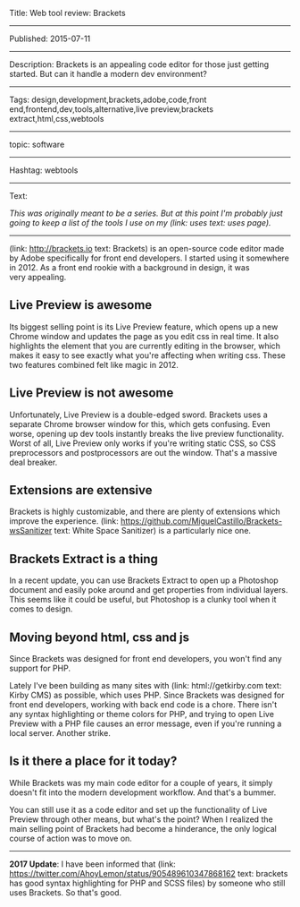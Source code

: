 Title: Web tool review: Brackets

----

Published: 2015-07-11

----

Description: Brackets is an appealing code editor for those just getting started. But can it handle a modern dev environment?

----

Tags: design,development,brackets,adobe,code,front end,frontend,dev,tools,alternative,live preview,brackets extract,html,css,webtools

----

topic: software

----

Hashtag: webtools

----

Text:

*This was originally meant to be a series. But at this point I'm probably just going to keep a list of the tools I use on my (link: uses text: uses page).*

***

(link: http://brackets.io text: Brackets) is an open-source code editor made by Adobe specifically for front end developers. I started using it somewhere in 2012. As a front end rookie with a background in design, it was very appealing.

## Live Preview is awesome

Its biggest selling point is its Live Preview feature, which opens up a new Chrome window and updates the page as you edit css in real time. It also highlights the element that you are currently editing in the browser, which makes it easy to see exactly what you're affecting when writing css. These two features combined felt like magic in 2012.

## Live Preview is not awesome

Unfortunately, Live Preview is a double-edged sword. Brackets uses a separate Chrome browser window for this, which gets confusing. Even worse, opening up dev tools instantly breaks the live preview functionality. Worst of all, Live Preview only works if you're writing static CSS, so CSS preprocessors and postprocessors are out the window. That's a massive deal breaker.

## Extensions are extensive

Brackets is highly customizable, and there are plenty of extensions which improve the experience. (link: https://github.com/MiguelCastillo/Brackets-wsSanitizer text: White Space Sanitizer) is a particularly nice one.

## Brackets Extract is a thing

In a recent update, you can use Brackets Extract to open up a Photoshop document and easily poke around and get properties from individual layers. This seems like it could be useful, but Photoshop is a clunky tool when it comes to design.

## Moving beyond html, css and js

Since Brackets was designed for front end developers, you won't find any support for PHP.

Lately I've been building as many sites with (link: html://getkirby.com text: Kirby CMS) as possible, which uses PHP. Since Brackets was designed for front end developers, working with back end code is a chore. There isn't any syntax highlighting or theme colors for PHP, and trying to open Live Preview with a PHP file causes an error message, even if you're running a local server. Another strike.

## Is it there a place for it today?

While Brackets was my main code editor for a couple of years, it simply doesn't fit into the modern development workflow. And that's a bummer.

You can still use it as a code editor and set up the functionality of Live Preview through other means, but what's the point? When I realized the main selling point of Brackets had become a hinderance, the only logical course of action was to move on.

***

**2017 Update**: I have been informed that (link: https://twitter.com/AhoyLemon/status/905489610347868162 text: brackets has good syntax highlighting for PHP and SCSS files) by someone who still uses Brackets. So that's good.
